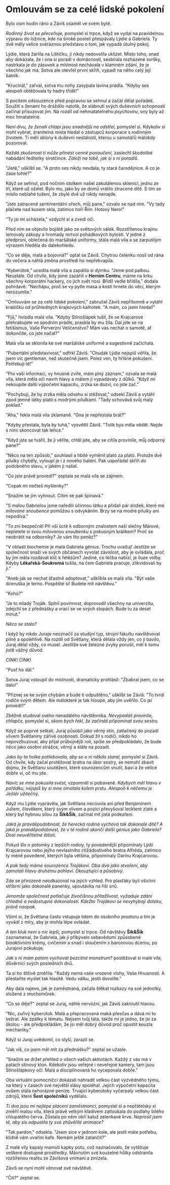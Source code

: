 # Omlouvám se za celé lidské pokolení

Bylo osm hodin ráno a Záviš osaměl ve svém bytě.

*Rodinný život se přeceňuje,* pomyslel si trpce, když se vydal na pravidelnou výpravu do ložnice, kde na široké posteli přespávaly Lýdie a Gabriela. Ty dvě měly velice svéráznou představu o tom, jak vypadá útulný pokoj.

Lýdie, která žárlila na Lištičku, jí nikdy nedovolila uklízet. Místo toho, snad aby dokázala, že i ona si poradí v domácnosti, sesbírala rozházené svršky, nastrkala je do zásuvek a místnost nechávala v klamném zdání, že je všechno jak má. Sotva ale otevřel první skříň, vypadl na něho celý její šatník.

"Krucinál," zařval, sotva mu nohy zasypala lavina prádla. "Kdyby ses alespoň obtěžovala ty hadry třídit!"

S pocitem odsouzence před popravou se sehnul a začal dělat pořádek. Soužití s ženami ho dráždilo natolik, že slábnutí svých duševních schopností začínal přisuzovat jim. Na rozdíl od nehmatatelného *psychoviru*, ony byly až moc hmatatelné.

*Není divu, že ženatí chlapi jsou snadnější na odstřel,* pomyslel si. Kdykoliv si mohl vybrat, zranitelná místa hledal o zástupců korporace s rodinným životem. Ti měli sklony k duševní nestálosti, kterou u samotářů málokdy pozoroval.

*Každá zkušenost ti může přinést cenné ponaučení,* zaslechl škodolibé nabádání ředitelky sirotčince. *Záleží na tobě, jak si s ní poradíš.*

"Jistě," ušklíbl se. "A proto ses nikdy nevdala, ty stará čarodějnice. A co je zase tohle?"

Když se sehnul, pod nočním stolkem našel zakutálenou sklenici, jednu ze tří, které už oželel. Bylo mu, jako by se domů vrátilo ztracené dítě. S tím se mísilo neblahé tušení, že zbylé dvě už nikdy nenajde.

"Jste zatraceně sentimentální ořech, můj pane," ozvalo se nad ním. "Vy tady pláčete nad kusem skla, zatímco hoří Řím. Hotový Nero!"

"Ty jsi mi scházela," vzdychl si a zvedl oči.

Před ním se objevilo bojiště jako ze světových válek. Rozstřílenou krajinu lemovaly zákopy a hromady mrtvol pohádkových bytostí. V jedné z předprsní, oblečená do maršálské uniformy, stála malá víla a se zarputilým výrazem hleděla do dalekohledu.

"Co se děje, malá a bojovná?" optal se Záviš. Chytrou čelenku nosil od rána do večera a náhlá změna prostředí ho nepřekvapila.

"Kyberútok," ucedila malá víla a zapálila si dýmku. "Jsme pod palbou. Neustále. Od chvíle, kdy jsme zazářili v **Herním Centru**, máme na krku všechny korporátní hackery, co jich svět nosí. Břídil vedle břídila," dodala pohrdavě. "Nechápu, proč se vy pytle masa a kostí hrnete do věcí, kterým nerozumíte."

"Omlouvám se za celé lidské pokolení," zabručel Záviš nepřítomně a vytáhl krabičku od průhledných krajkových kalhotek. "A mám, co jsem hledal!"

"Fjů," hvízdla malá víla. "Kdyby Stínošlápek tušil, že se Krajcarové přehrabujete ve spodním prádle, praskla by mu žíla. Dal jste se na fetišismus, Vaše Perverzní Veličenstvo? Mám vás nechat o samotě, ať dokončíte, co jste načal?"

Malá víla se sklonila ke své maršálské uniformě a sugestivně začichala.

"Pubertální představivost," odfrkl Záviš. "Chudák Lýdie nejspíš věřila, že jsem víc gentleman, než skutečně jsem. Polez ven, ty hříšné pokušení. Potřebuji tě!"

"Pro vaši informaci, vy hnusné zvíře, mám plný záznam," ozvala se malá víla, která měla oči navrh hlavy a málem jí vypadávaly z důlků. "Když mi nekoupíte další výpočetní kapacitu, zrzka se dozví, co jste zač."

"Pochybuji, že by zrzka měla odvahu si stěžovat," odsekl Záviš a vytáhl zpod jemné látky plató s modrými pilulkami. "Tady schovává svůj malý poklad."

"Aha," řekla malá víla zklamaně. "Ona je nepřestala brát?"

"Kdyby přestala, byla by tuhá," vysvětlil Záviš. "Tolik bys měla vědět. Nejde s nimi skoncovat tak lehce."

"Když jste se tvářil, že ji věříte, chtěl jste, aby se cítila provinile, můj odporný pane?"

"Něco na ten způsob," souhlasil a hbitě vyměnil plató za plató. Protože dvě pilulky chyběly, vyloupl je i z nového balení. Pak uspořádal skříň do podobného stavu, v jakém ji našel.

"Co jste právě provedl?" zeptala se malá víla se zájmem.

"Copak mi nečteš myšlenky?"

"Snažím se jim vyhnout. Cítím se pak špinavá."

"S malou Gabrielou jsme naředili účinnou látku a přidali pár složek, které mé *milované snoubence* pomůžou s odvykáním. Brzy se na modré pilulky ani nepodívá."

"To zní bezpečně! Při vší úctě k odborným znalostem naší slečny Márové, nepletete si svou *milovanou snoubenku* s pokusným králíkem? Proč se neobrátit na odborníky? Je vám líto peněz?"

"V oblasti biochemie je malá Gabriela génius. Trochu uvažuj! Jestliže se společnost snaží ve svých občanech  vyvolat závislost, aby je ovládala, proč by jim měla rozdávat klíč k řetězům? Jediné, co léčba nabízí, je iluze volby. Kdyby **Lékařská-Soukromá** tušila, na čem Gabriela pracuje, zlikvidovali by ji."

"Aneb jak se nechat šťastně adoptovat," ušklíbla se malá víla. "Být vaše dceruška je terno. Pospěšte si! Budete mít návštěvu."

"Koho?"

"Je to mladý Troják. Splnil povinnost, doprovodil všechny na univerzitu, zdejchl se z přednášky a vrací se ve svých stopách. Bude tu za deset minut."

*Něco se stalo?*

I když by nikdo Juraje neoznačil za studijní typ, strojní fakultu navštěvoval pilně a spolehlivě. Na rozdíl od Světlany, která dělala vždy jen, co ji bavilo, Juraj dělal vždy, co musel. Jestliže své železné zvyky porušil, měl k tomu jistě vážný důvod.

CINK! CINK!

"Pusť ho dál."

Sotva Juraj vstoupil do místnosti, dramaticky prohlásil: "Zbabral jsem, co se dalo!"

"Přiznej se ke svým chybám a bude ti odpuštěno," ušklíbl se Záviš. "To tvrdí rodiče svým dětem. Ale málokteré je tak hloupé, aby jim uvěřilo. Co jsi provedl?"

Zběžně studoval svého nenadálého návštěvníka. *Nevypadáš provinile, chlapče,* pomyslel si, *skoro bych řekl, že začínáš připomínat svou sestru.*

Když se poprvé setkali, Juraj působil jako věrný stín, zatlačený do pozadí vlivem Světlaniny zářivé osobnosti. Dokud žil s rodiči, nikdo ho nepovzbuzoval, aby přijal průbojnější roli, spíše se předpokládalo, že bude něco jako osobní strážce, věrný a stále na pozadí.

*Jako by ta holka potřebovala, aby se o ni někdo staral,* pomyslel si Záviš. Od chvíle, kdy začal protěžovat bratra na úkor sestry, se nemohl zbavit dojmu, že Světlanu soutěžení, které sourozencům vnutil, baví a že velice dobře ví, oč mu jde.

*Navíc se mne pokusila svést,* vzpomněl si pobaveně. *Kdybych měl hlavu v pořádku, nejspíš by si mne omotala kolem prstu. Alespoň k něčemu je Ještěr užitečný.*

Když mu Lýdie vyprávěla, jak Světlana necouvla ani před Benjamínem Juliem, člověkem, který svým vlivem a pozicí převyšoval leckteré zlaté a který byl hybnou sílou za **Šik&Šik**, začínal mít jistá podezření.

*Jaká je pravděpodobnost, že herecká rodina vychová tak dokonalé dítě? A jaká je pravděpodobnost, že v té rodině skončí další génius jako Gabriela? Dost neuvěřitelné štěstí.*

Pokud šlo o potomky z lepších rodiny, ty povedenější připomínaly Lýdii Krajcarovou nebo jejího nevlastního ctižádostivého  bratra Alfréda, zatímco ty méně povedené, kterých byla většina, připomínaly Darinu Krajcarovou.

*A pak tady máme sourozence Trojákovi. Oba dva jako stvoření, aby zamotali hlavu druhému pohlaví. Okouzlující a působivý.*

Zde se přirozeně neodkazoval na jejich vzhled. Pro plasťáky byli všichni stříbrní jako dokonalé panenky, upoutávka na říši snů.

*Jenomže společnost potlačuje živočišnou přitažlivost, vyžaduje zdání chladné a nedostupné dokonalosti. Kdežto Trojákovi se nevyhýbají doteku, právě naopak.*

Všiml si, že Světlana často vstupuje lidem do osobního prostoru a tím je vyvádí z míry, aby je mohla lépe ovládat.

*A ten kluk není o nic lepší,* pomyslel si trpce. Od návštěvy **Šik&Šik** zaznamenal, že Gabriela, jak jí přibývalo sebevědomí způsobené *bioaktivními* krémy, cvičením a snad i sloučením s baronovou dcerou, po Jurajovi pokukuje.

*Jak s ní mám potom vychovat bezcitné monstrum?* postěžoval si malé víle, důvěrnici svých posledních dnů.

Ta si ho štítivě změřila: "Každý nemá vaše vrozené vlohy, Vaše Hnusnosti. A přestaňte myslet tak hlasitě. Vedu válku, jestli dovolíte."

Aby dala najevo, jak je zaměstnaná, začala štěkat rozkazy na své jednotky, složené z muchomůrek.

"Co se děje?" zeptal se Juraj, náhle nervózní, jak Záviš zakroutil hlavou.

"Nic, zuřivý kyberútok. Malá a přepracovaná maká přesčas a dává mi to sežrat. Ale zpátky k tématu. Nejsem tvůj táta, takže mi je jedno, že jsi za školou - ale předpokládám, že jsi měl dobrý důvod proč opustit kouzla mechaniky."

Když si Juraj uvědomil, co slyší, zarazil se.

"Jak víš, co jsem měl mít za přednášku?" zeptal se užasle.

"Snažím se držet přehled o všech vašich aktivitách. Každý z vás má v patách stínový klon. Kdekoliv jsou veřejné i neveřejné kamery, tam jsou Stínošlápkovy oči. Malá a disciplinovaná ho vycepovala dobře."

Oba virtuální pomocníčci dokázali nahradit velkou část výzvědného týmu, na který v časech své největší slávy spoléhal. Jejich výpočetní kapacita ovšem stála nehorázné peníze. Trvající kyberútoky vyčerpaly velkou část zdrojů, které **Šest společníků** vydělalo.

*Ti dva jsou mí nejlépe placení zaměstnanci,* pomyslel si a nepřátelsky si změřil malou vílu, která právě velkým kladivem zatloukala do podlahy bílého chlupatého červa. Zůstala po něm obří kaluž zelenkavé krve. *Neprosil jsem tě, aby sis odpustila ty své zhůvěřilé animace?*

"Tak pardon," odsekla. "Jsem sice v jednom kole, ale jestli máte potřebu, klidně vám uvařím kafe. Nemám ještě zatančit?"

Z malé víly kapaly mamutí kapky potu, což naznačovalo, že vytěžuje veškeré dostupné prostředky. Mávnutím své kouzelné hůlky odstranila rozšířenou realitu ze Závišova vnímaní a zmizela.

Záviš se nyní mohl věnovat své návštěvě.

"Čili?" zeptal se.
